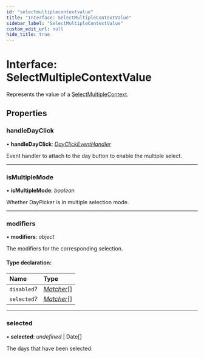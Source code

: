 ```yaml
---
id: "selectmultiplecontextvalue"
title: "Interface: SelectMultipleContextValue"
sidebar_label: "SelectMultipleContextValue"
custom_edit_url: null
hide_title: true
---
```


# Interface: SelectMultipleContextValue

Represents the value of a [SelectMultipleContext](../variables/selectmultiplecontext.md).

## Properties

### handleDayClick

• **handleDayClick**: [*DayClickEventHandler*](../types/dayclickeventhandler.md)

Event handler to attach to the day button to enable the multiple select.

___

### isMultipleMode

• **isMultipleMode**: *boolean*

Whether DayPicker is in multiple selection mode.

___

### modifiers

• **modifiers**: *object*

The modifiers for the corresponding selection.

#### Type declaration:

Name | Type |
:------ | :------ |
`disabled`? | [*Matcher*](../types/matcher.md)[] |
`selected`? | [*Matcher*](../types/matcher.md)[] |

___

### selected

• **selected**: *undefined* \| Date[]

The days that have been selected.
